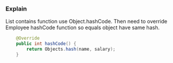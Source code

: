 ### Explain

List contains function use Object.hashCode.
Then need to override Employee hashCode function so equals object have same hash.

```java
    @Override
    public int hashCode() {
        return Objects.hash(name, salary);
    }
```